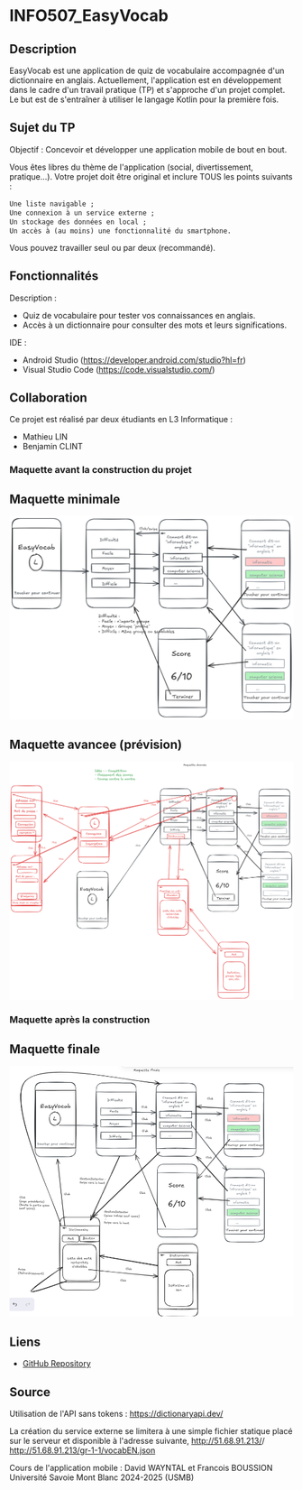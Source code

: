 # INFO507_EasyVocab

## Description

EasyVocab est une application de quiz de vocabulaire accompagnée d'un dictionnaire en anglais. Actuellement, l'application est en développement dans le cadre d'un travail pratique (TP) et s'approche d'un projet complet. Le but est de s'entraîner à utiliser le langage Kotlin pour la première fois.

## Sujet du TP

Objectif : Concevoir et développer une application mobile de bout en bout.

Vous êtes libres du thème de l'application (social, divertissement, pratique...).
Votre projet doit être original et inclure TOUS les points suivants :

    Une liste navigable ;
    Une connexion à un service externe ;
    Un stockage des données en local ;
    Un accès à (au moins) une fonctionnalité du smartphone.

Vous pouvez travailler seul ou par deux (recommandé).

## Fonctionnalités

Description :

- Quiz de vocabulaire pour tester vos connaissances en anglais.
- Accès à un dictionnaire pour consulter des mots et leurs significations.

IDE :

- Android Studio (https://developer.android.com/studio?hl=fr)
- Visual Studio Code (https://code.visualstudio.com/)

## Collaboration

Ce projet est réalisé par deux étudiants en L3 Informatique :

- Mathieu LIN
- Benjamin CLINT

### Maquette avant la construction du projet

## Maquette minimale

![Maquette Minimale](./Maquettes/Maquette_minimale.png)

## Maquette avancee (prévision)

![Maquette Avancee](./Maquettes/Maquette_avancee.png)

### Maquette après la construction

## Maquette finale

![Maquette Finale](./Maquettes/Maquette_finale.png)

## Liens

- [GitHub Repository](https://github.com/Mathieu-Lin/INFO507_EasyVocab)

## Source

Utilisation de l'API sans tokens : https://dictionaryapi.dev/

La création du service externe se limitera à une simple fichier statique placé sur le serveur et disponible à l'adresse suivante, http://51.68.91.213/<login>/<fichier>
http://51.68.91.213/gr-1-1/vocabEN.json

Cours de l'application mobile : David WAYNTAL et Francois BOUSSION
Université Savoie Mont Blanc 2024-2025 (USMB)
